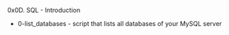 0x0D. SQL - Introduction

* 0-list_databases - script that lists all databases of your MySQL server
